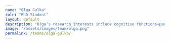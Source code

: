 ```yaml
---
name: "Olga Gulka"
role: "PhD Student"
layout: default
description: "Olga’s research interests include cognitive functions—particularly memory and attention—and research methods such as functional MRI and eye-tracking."
image: "/assets/images/team/olga.png"
permalink: /teams/olga-gulka/
---
```

